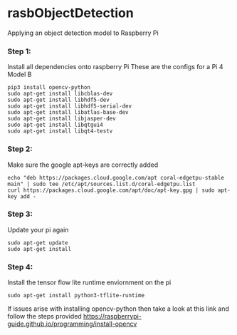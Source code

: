 # rasbObjectDetection
Applying an object detection model to Raspberry Pi
### Step 1: 
Install all dependencies onto raspberry Pi These are the configs for a Pi 4 Model B
```
pip3 install opencv-python
sudo apt-get install libcblas-dev
sudo apt-get install libhdf5-dev
sudo apt-get install libhdf5-serial-dev
sudo apt-get install libatlas-base-dev
sudo apt-get install libjasper-dev 
sudo apt-get install libqtgui4 
sudo apt-get install libqt4-testv
```
### Step 2:
 Make sure the google apt-keys are correctly added
```
echo "deb https://packages.cloud.google.com/apt coral-edgetpu-stable main" | sudo tee /etc/apt/sources.list.d/coral-edgetpu.list
curl https://packages.cloud.google.com/apt/doc/apt-key.gpg | sudo apt-key add -
```

### Step 3:
Update your pi again
```
sudo apt-get update
sudo apt-get install
```

### Step 4: 
Install the tensor flow lite runtime enviornment on the pi

```
sudo apt-get install python3-tflite-runtime
```

If issues arise with installing opencv-python then take a look at this link and follow the steps provided https://raspberrypi-guide.github.io/programming/install-opencv

